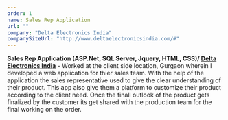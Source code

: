 ```yaml
---
order: 1
name: Sales Rep Application
url: ""
company: "Delta Electronics India"
companySiteUrl: "http://www.deltaelectronicsindia.com/#"
---
```


**Sales Rep Application (ASP.Net, SQL Server, Jquery, HTML, CSS)/ [Delta Electronics India](http://www.deltaelectronicsindia.com/)** - Worked at the client side location, Gurgaon wherein I developed a web application for thier sales team. With the help of the application the sales representative used to give the clear understanding of their product. This app also give them a platform to customize their product according to the client need. Once the finall outlook of the product gets finalized by the customer its get shared with the production team for the final working on the order.
